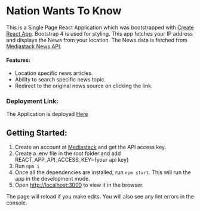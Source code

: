 # Nation Wants To Know

This is a Single Page React Application which was bootstrapped with [Create React App](https://github.com/facebook/create-react-app). Bootstrap 4 is used for styling.
This app fetches your IP address and displays the News from your location. The News data is fetched from [Mediastack News API](https://mediastack.com/quickstart).

#### Features:
- Location specific news articles.
- Ability to search specific news topic.
- Redirect to the original news source on clicking the link.

### Deployment Link:

The Application is deployed [Here](http://aditya-news-app.herokuapp.com/)

## Getting Started:

1. Create an account at [Mediastack](https://mediastack.com/quickstart) and get the API access key.
2. Create a .env file in the root folder and add REACT_APP_API_ACCESS_KEY={your api key}
3. Run `npm i`
4. Once all the dependencies are installed, run `npm start`. This will run the app in the development mode.
5. Open [http://localhost:3000](http://localhost:3000) to view it in the browser.

The page will reload if you make edits.
You will also see any lint errors in the console.
